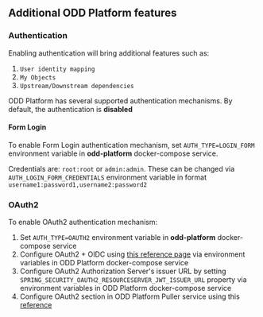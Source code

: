 ## Additional ODD Platform features

### Authentication

Enabling authentication will bring additional features such as:

1. `User identity mapping`
2. `My Objects`
3. `Upstream/Downstream dependencies`

ODD Platform has several supported authentication mechanisms. By default, the authentication is **disabled**

#### Form Login

To enable Form Login authentication mechanism, set `AUTH_TYPE=LOGIN_FORM` environment variable in **odd-platform** docker-compose service.

Credentials are: `root:root` or `admin:admin`. These can be changed via `AUTH_LOGIN_FORM_CREDENTIALS` environment variable in format `username1:password1,username2:password2`

### OAuth2

To enable OAuth2 authentication mechanism:

1. Set `AUTH_TYPE=OAUTH2` environment variable in **odd-platform** docker-compose service
3. Configure OAuth2 + OIDC
   using [this reference page](https://docs.spring.io/spring-security/site/docs/5.2.x/reference/html/oauth2.html#oauth2)
   via environment variables in ODD Platform docker-compose service
4. Configure OAuth2 Authorization Server's issuer URL by setting `SPRING_SECURITY_OAUTH2_RESOURCESERVER_JWT_ISSUER_URL`
   property via environment variables in ODD Platform docker-compose service
5. Configure OAuth2 section in ODD Platform Puller service using
   this [reference](https://github.com/opendatadiscovery/odd-platform-puller#readme)
